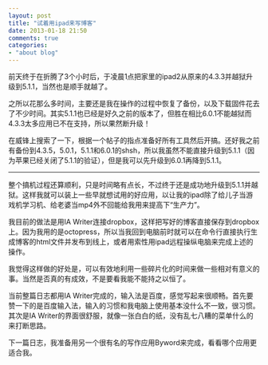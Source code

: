 ```yaml
---
layout: post
title: "试着用ipad来写博客"
date: 2013-01-18 21:50
comments: true
categories: 
- "about blog"
---
```

前天终于在折腾了3个小时后，于凌晨1点把家里的ipad2从原来的4.3.3并越狱升级到5.1.1，当然也是顺手就越了。

之所以花那么多时间，主要还是我在操作的过程中恢复了备份，以及下载固件花去了不少时间。其实5.1.1也已经是好久之前的版本了，但胜在相比6.0.1不能越狱而4.3.3太多应用已不在支持，所以果然断升级！

在威锋上搜索了一下，根据一个帖子的指点准备好所有工具然后开搞。还好我之前有备份到4.3.5，5.0.1，5.1.1和6.0.1的shsh，所以我虽然不能直接升级到5.1.1（因为苹果已经关闭了5.1.1的验证），但是我可以先升级到6.0.1再降到5.1.1。

--------

整个搞机过程还算顺利，只是时间略有点长，不过终于还是成功地升级到5.1.1并越狱。这样我就可以装上一些早就想试用的好应用，以让我的ipad除了给儿子当游戏机学习机、给老婆当mp4外不回能给我用来提高下“生产力”。

我目前的做法是用IA Writer连接dropbox，这样把写好的博客直接保存到dropbox上。因为我用的是octopress，所以当我回到电脑前时就可以在命令行直接执行生成博客的html文件并发布到线上，或者用索性用ipad远程操纵电脑来完成上述的操作。

我觉得这样做的好处是，可以有效地利用一些碎片化的时间来做一些相对有意义的事。当然是否真的有成效，不是要看我能不能持之以恒了。

当前整篇日志都用IA Writer完成的，输入法是百度，感觉写起来很顺畅。首先要赞一下的是百度输入法，输入的习惯和我电脑上使用基本没什么不一致，很习惯。其次是IA Writer的界面很舒服，就像一张白白的纸，没有乱七八糟的菜单什么的来打断思路。

下一篇日志，我准备用另一个很有名的写作应用Byword来完成，看看哪个应用更适合我。
